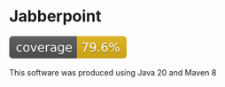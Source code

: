 # Jabberpoint

![Coverage](.github/badges/jacoco.svg)

This software was produced using Java 20 and Maven 8